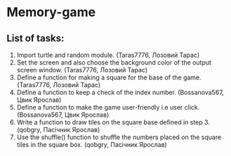 # Memory-game

## List of tasks:

1. Import turtle and random module. (Taras7776, Лозовий Тарас)
2. Set the screen and also choose the background color of the output screen window. (Taras7776, Лозовий Тарас)
3. Define a function for making a square for the base of the game. (Taras7776, Лозовий Тарас)
4. Define a function to keep a check of the index number. (Bossanova567, Цвик Ярослав)
5. Define a function to make the game user-friendly i.e user click. (Bossanova567, Цвик Ярослав)
6. Write a function to draw tiles on the square base defined in step 3. (qobgry, Пасічник Ярослав)
7. Use the shuffle() function to shuffle the numbers placed on the square tiles in the square box. (qobgry, Пасічник Ярослав)
